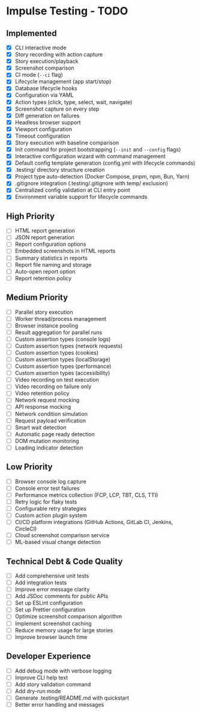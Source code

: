 # Impulse Testing - TODO

## Implemented
- [x] CLI interactive mode
- [x] Story recording with action capture
- [x] Story execution/playback
- [x] Screenshot comparison
- [x] CI mode (`--ci` flag)
- [x] Lifecycle management (app start/stop)
- [x] Database lifecycle hooks
- [x] Configuration via YAML
- [x] Action types (click, type, select, wait, navigate)
- [x] Screenshot capture on every step
- [x] Diff generation on failures
- [x] Headless browser support
- [x] Viewport configuration
- [x] Timeout configuration
- [x] Story execution with baseline comparison
- [x] Init command for project bootstrapping (`--init` and `--config` flags)
- [x] Interactive configuration wizard with command management
- [x] Default config template generation (config.yml with lifecycle commands)
- [x] .testing/ directory structure creation
- [x] Project type auto-detection (Docker Compose, pnpm, npm, Bun, Yarn)
- [x] .gitignore integration (.testing/.gitignore with temp/ exclusion)
- [x] Centralized config validation at CLI entry point
- [x] Environment variable support for lifecycle commands

## High Priority
- [ ] HTML report generation
- [ ] JSON report generation
- [ ] Report configuration options
- [ ] Embedded screenshots in HTML reports
- [ ] Summary statistics in reports
- [ ] Report file naming and storage
- [ ] Auto-open report option
- [ ] Report retention policy

## Medium Priority
- [ ] Parallel story execution
- [ ] Worker thread/process management
- [ ] Browser instance pooling
- [ ] Result aggregation for parallel runs
- [ ] Custom assertion types (console logs)
- [ ] Custom assertion types (network requests)
- [ ] Custom assertion types (cookies)
- [ ] Custom assertion types (localStorage)
- [ ] Custom assertion types (performance)
- [ ] Custom assertion types (accessibility)
- [ ] Video recording on test execution
- [ ] Video recording on failure only
- [ ] Video retention policy
- [ ] Network request mocking
- [ ] API response mocking
- [ ] Network condition simulation
- [ ] Request payload verification
- [ ] Smart wait detection
- [ ] Automatic page ready detection
- [ ] DOM mutation monitoring
- [ ] Loading indicator detection

## Low Priority
- [ ] Browser console log capture
- [ ] Console error test failures
- [ ] Performance metrics collection (FCP, LCP, TBT, CLS, TTI)
- [ ] Retry logic for flaky tests
- [ ] Configurable retry strategies
- [ ] Custom action plugin system
- [ ] CI/CD platform integrations (GitHub Actions, GitLab CI, Jenkins, CircleCI)
- [ ] Cloud screenshot comparison service
- [ ] ML-based visual change detection

## Technical Debt & Code Quality
- [ ] Add comprehensive unit tests
- [ ] Add integration tests
- [ ] Improve error message clarity
- [ ] Add JSDoc comments for public APIs
- [ ] Set up ESLint configuration
- [ ] Set up Prettier configuration
- [ ] Optimize screenshot comparison algorithm
- [ ] Implement screenshot caching
- [ ] Reduce memory usage for large stories
- [ ] Improve browser launch time

## Developer Experience
- [ ] Add debug mode with verbose logging
- [ ] Improve CLI help text
- [ ] Add story validation command
- [ ] Add dry-run mode
- [ ] Generate .testing/README.md with quickstart
- [ ] Better error handling and messages
